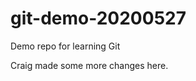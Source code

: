 git-demo-20200527
=================

Demo repo for learning Git

Craig made some more changes here.
